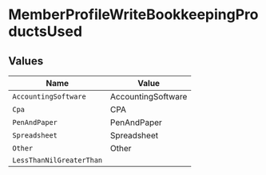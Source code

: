 # MemberProfileWriteBookkeepingProductsUsed


## Values

| Name                     | Value                    |
| ------------------------ | ------------------------ |
| `AccountingSoftware`     | AccountingSoftware       |
| `Cpa`                    | CPA                      |
| `PenAndPaper`            | PenAndPaper              |
| `Spreadsheet`            | Spreadsheet              |
| `Other`                  | Other                    |
| `LessThanNilGreaterThan` | <nil>                    |